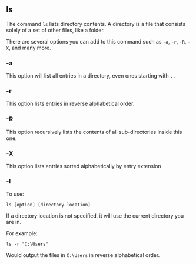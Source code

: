 ## ls
The command `ls` lists directory contents. A directory is a file that consists solely of a set of other files, like a folder.

There are several options you can add to this command such as `-a`, `-r`, `-R`, `-X`, and many more.

### -a
This option will list all entries in a directory, even ones starting with `.` .

### -r
This option lists entries in reverse alphabetical order.

### -R
This option recursively lists the contents of all sub-directories inside this one.

### -X
This option lists entries sorted alphabetically by entry extension

### -l


To use:

	ls [option] [directory location]

If a directory location is not specified, it will use the current directory you are in.

For example:

	ls -r "C:\Users"

Would output the files in `C:\Users` in reverse alphabetical order.